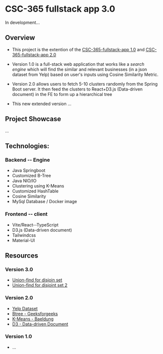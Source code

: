 # CSC-365 fullstack app 3.0
In development... 


## Overview
  - This project is the extention of the [CSC-365-fullstack-app 1.0](https://github.com/lgad31vn/CSC-365-fullstack-app) and [CSC-365-fullstack-app 2.0](https://github.com/lgad31vn/CSC-365-fullstack-app-II)
  
  - Version 1.0 is a full-stack web application that works like a *search engine* which will find the similar and relevant businesses (in a json dataset from Yelp) based on user's inputs using Cosine Similarity Metric. 
  
  - Version 2.0 allows users to fetch 5-10 clusters randomly from the Spring Boot server. It then feed the clusters to React+D3.js (Data-driven document) in the FE to form up a hierarchical tree 

  - This new extended version ... 
  

## Project Showcase
...


## Technologies:
### Backend -- Engine
  - Java Springboot
  - Customized B-Tree
  - Java NIO/IO
  - Clustering using K-Means
  - Customized HashTable
  - Cosine Similarity
  - MySql Database / Docker image


### Frontend -- client
  - Vite/React--TypeScript
  - D3.js (Data-driven document)
  - Tailwindcss
  - Material-UI

## Resources
### Version 3.0
  - [Union-find for disjoin set](https://docs.google.com/document/d/1vL7tjxZzut8Cl7L2KYfp9S8DlFDHnWCG4Gwekg8vRWQ/edit#heading=h.m17n12tmqn83)
  - [Union-find for disjoint set 2](https://www.hackerearth.com/practice/notes/disjoint-set-union-union-find/)

### Version 2.0
  - [Yelp Dataset](https://www.yelp.com/dataset)
  - [Btree - Geeksforgeeks](https://www.geeksforgeeks.org/insert-operation-in-b-tree/) 
  - [K-Means - Baeldung](https://www.baeldung.com/java-k-means-clustering-algorithm)
  - [D3 - Data-driven Document](https://observablehq.com/@d3/d3-hierarchy?collection=@d3/d3-hierarchy)

### Version 1.0
  - ...
  
